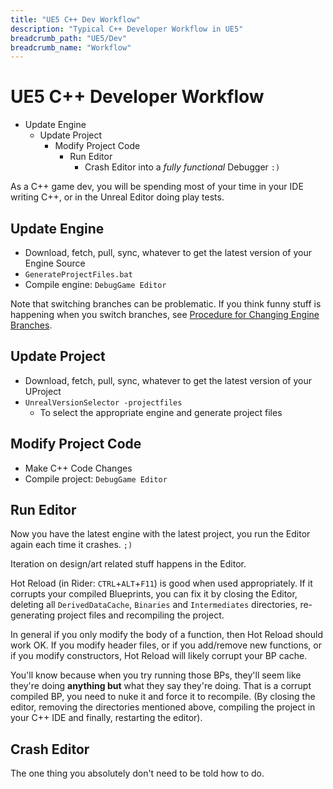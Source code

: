 ```yaml
---
title: "UE5 C++ Dev Workflow"
description: "Typical C++ Developer Workflow in UE5"
breadcrumb_path: "UE5/Dev"
breadcrumb_name: "Workflow"
---
```


# UE5 C++ Developer Workflow

- Update Engine
  - Update Project
    - Modify Project Code
      - Run Editor
        - Crash Editor into a *fully functional* Debugger `:)`

As a C++ game dev, you will be spending most of your time in your IDE writing C++,
or in the Unreal Editor doing play tests.


## Update Engine

- Download, fetch, pull, sync, whatever to get the latest version of your Engine Source
- `GenerateProjectFiles.bat`
- Compile engine: `DebugGame Editor`

Note that switching branches can be problematic.  If you think funny stuff is happening
when you switch branches, see
[Procedure for Changing Engine Branches](/UE5/Engine/#Procedure_ChangeEngineBranches).


## Update Project

- Download, fetch, pull, sync, whatever to get the latest version of your UProject
- `UnrealVersionSelector -projectfiles`
  - To select the appropriate engine and generate project files


## Modify Project Code

- Make C++ Code Changes
- Compile project: `DebugGame Editor`


## Run Editor

Now you have the latest engine with the latest project, you run the Editor again each
time it crashes.  `;)`

Iteration on design/art related stuff happens in the Editor.

Hot Reload (in Rider: `CTRL`+`ALT`+`F11`) is good when used appropriately.
If it corrupts your compiled Blueprints, you can fix it by closing the Editor, deleting all
`DerivedDataCache`, `Binaries` and `Intermediates` directories, re-generating project files
and recompiling the project.

In general if you only modify the body of a function, then Hot Reload should work OK.
If you modify header files,
or if you add/remove new functions,
or if you modify constructors, Hot Reload will likely corrupt your BP cache.

You'll know because when you try running those BPs, they'll seem like they're doing
**anything but** what they say they're doing.  That is a corrupt compiled BP,
you need to nuke it and force it to recompile.  (By closing the editor, removing
the directories mentioned above, compiling the project in your C++ IDE and
finally, restarting the editor).


## Crash Editor

The one thing you absolutely don't need to be told how to do.
